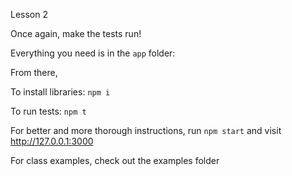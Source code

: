 Lesson 2

Once again, make the tests run!

Everything you need is in the `app` folder:

From there,

To install libraries: `npm i`

To run tests: `npm t`

For better and more thorough instructions, run `npm start` and visit <a href="http://127.0.0.1:3000">http://127.0.0.1:3000</a>

For class examples, check out the examples folder